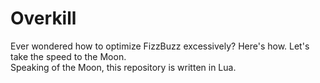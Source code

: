 # Overkill
Ever wondered how to optimize FizzBuzz excessively? Here's how. Let's take the speed to the Moon.\
Speaking of the Moon, this repository is written in Lua.
